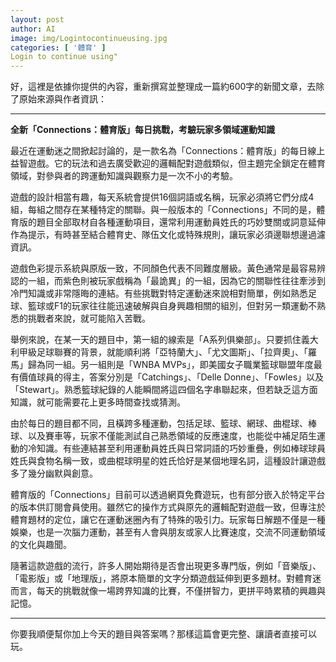 ```yaml
---
layout: post
author: AI
image: img/Logintocontinueusing.jpg
categories: [ '體育' ]
Login to continue using"
---
```

好，這裡是依據你提供的內容，重新撰寫並整理成一篇約600字的新聞文章，去除了原始來源與作者資訊：  

---

**全新「Connections：體育版」每日挑戰，考驗玩家多領域運動知識**  

最近在運動迷之間掀起討論的，是一款名為「Connections：體育版」的每日線上益智遊戲。它的玩法和過去廣受歡迎的邏輯配對遊戲類似，但主題完全鎖定在體育領域，對參與者的跨運動知識與觀察力是一次不小的考驗。  

遊戲的設計相當有趣，每天系統會提供16個詞語或名稱，玩家必須將它們分成4組，每組之間存在某種特定的關聯。與一般版本的「Connections」不同的是，體育版的題目全部取材自各種運動項目，還常利用運動員姓氏的巧妙雙關或詞意延伸作為提示，有時甚至結合體育史、隊伍文化或特殊規則，讓玩家必須邊聯想邊過濾資訊。  

遊戲色彩提示系統與原版一致，不同顏色代表不同難度層級。黃色通常是最容易辨認的一組，而紫色則被玩家戲稱為「最詭異」的一組，因為它的關聯性往往牽涉到冷門知識或非常隱晦的連結。有些挑戰對特定運動迷來說相對簡單，例如熟悉足球、籃球或F1的玩家往往能迅速破解與自身興趣相關的組別，但對另一類運動不熟悉的挑戰者來說，就可能陷入苦戰。  

舉例來說，在某一天的題目中，第一組的線索是「A系列俱樂部」。只要抓住義大利甲級足球聯賽的背景，就能順利將「亞特蘭大」、「尤文圖斯」、「拉齊奧」、「羅馬」歸為同一組。另一組則是「WNBA MVPs」，即美國女子職業籃球聯盟年度最有價值球員的得主，答案分別是「Catchings」、「Delle Donne」、「Fowles」以及「Stewart」。熟悉籃球紀錄的人能瞬間將這四個名字串聯起來，但若缺乏這方面知識，就可能需要花上更多時間查找或猜測。  

由於每日的題目都不同，且橫跨多種運動，包括足球、籃球、網球、曲棍球、棒球、以及賽車等，玩家不僅能測試自己熟悉領域的反應速度，也能從中補足陌生運動的冷知識。有些連結甚至利用運動員姓氏與日常詞語的巧妙重疊，例如棒球球員姓氏與食物名稱一致，或曲棍球明星的姓氏恰好是某個地理名詞，這種設計讓遊戲多了幾分幽默與創意。  

體育版的「Connections」目前可以透過網頁免費遊玩，也有部分嵌入於特定平台的版本供訂閱會員使用。雖然它的操作方式與原先的邏輯配對遊戲一致，但專注於體育題材的定位，讓它在運動迷圈內有了特殊的吸引力。玩家每日解題不僅是一種娛樂，也是一次腦力運動，甚至有人會與朋友或家人比賽速度，交流不同運動領域的文化與趣聞。  

隨著這款遊戲的流行，許多人開始期待是否會出現更多專門版，例如「音樂版」、「電影版」或「地理版」，將原本簡單的文字分類遊戲延伸到更多題材。對體育迷而言，每天的挑戰就像一場跨界知識的比賽，不僅拼智力，更拼平時累積的興趣與記憶。  

---

你要我順便幫你加上今天的題目與答案嗎？那樣這篇會更完整、讓讀者直接可以玩。
